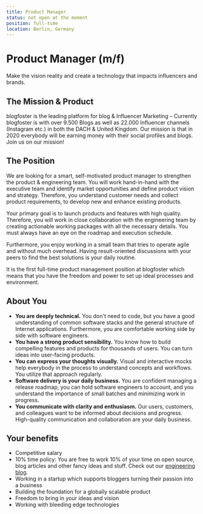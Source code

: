 ```yaml
---
title: Product Manager
status: not open at the moment
position: full-time
location: Berlin, Germany
---
```


# Product Manager (m/f)
Make the vision reality and create a technology that impacts influencers and brands.

## The Mission &amp; Product

blogfoster is the leading platform for blog & Influencer Marketing – Currently blogfoster is with over 9.500 Blogs as well as 22.000 Influencer channels (Instagram etc.) in both the DACH & United Kingdom. Our mission is that in 2020 everybody will be earning money with their social profiles and blogs. Join us on our mission!

## The Position

We are looking for a smart, self-motivated product manager to strengthen the product & engineering team. You will work hand-in-hand with the executive team and identify market opportunities and define product vision and strategy. Therefore, you understand customer needs and collect product requirements, to develop new and enhance existing products.

Your primary goal is to launch products and features with high quality. Therefore, you will work in close collaboration with the engineering team by creating actionable working packages with all the necessary details. You must always have an eye on the roadmap and execution schedule.

Furthermore, you enjoy working in a small team that tries to operate agile and without much overhead. Having result-oriented discussions with your peers to find the best solutions is your daily routine.

It is the first full-time product management position at blogfoster which means that you have the freedom and power to set up ideal processes and environment.

## About You

- **You are deeply technical.** You don't need to code, but you have a good understanding of common software stacks and the general structure of Internet applications. Furthermore, you are comfortable working side by side with software engineers.
- **You have a strong product sensibility.** You know how to build compelling features and products for thousands of users. You can turn ideas into user-facing products.
- **You can express your thoughts visually.** Visual and interactive mocks help everybody in the process to understand concepts and workflows. You utilize that approach regularly.
- **Software delivery is your daily business.** You are confident managing a release roadmap, you can hold software engineers to account, and you understand the importance of small batches and minimizing work in progress.
- **You communicate with clarity and enthusiasm.** Our users, customers, and colleagues want to be informed about decisions and progress. High-quality communication and collaboration are your daily business.

## Your benefits

- Competitive salary
- 10% time policy: You are free to work 10% of your time on open source, blog articles and other fancy ideas and stuff. Check out our [engineering blog](http://engineering.blogfoster.com).
- Working in a startup which supports bloggers turning their passion into a business
- Building the foundation for a globally scalable product
- Freedom to bring in your ideas and vision
- Working with bleeding edge technologies
